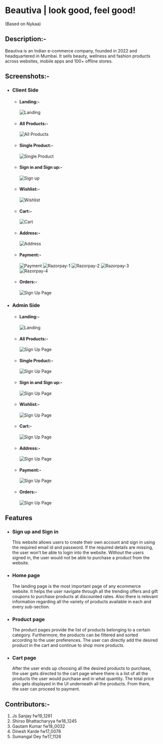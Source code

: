 # Beautiva | look good, feel good!
(Based on Nykaa)
## Description:-
Beautiva is an Indian e-commerce company, founded in 2022 and headquartered in Mumbai. It sells beauty, wellness and fashion products across websites, mobile apps and 100+ offline stores.
## Screenshots:-
- ### Client Side
  - #### Landing:-
    ![Landing](https://github.com/sanj1997/wasteful-dock-5798/blob/master/frontend/src/assets/pngs/homepage.png)  
   
  - #### All Products:-
    ![All Products](https://github.com/sanj1997/wasteful-dock-5798/blob/master/frontend/src/assets/pngs/allproducts.png)
    
  - #### Single Product:-
    ![Single Product](https://github.com/sanj1997/wasteful-dock-5798/blob/master/frontend/src/assets/pngs/single-product1.png)
    
  - #### Sign in and Sign up:-
    ![Sign up](https://github.com/sanj1997/wasteful-dock-5798/blob/master/frontend/src/assets/pngs/signup.png)
    
  - #### Wishlist:-
    ![Wishlist](https://github.com/sanj1997/wasteful-dock-5798/blob/master/frontend/src/assets/pngs/wishlist.png)
    
  - #### Cart:-
    ![Cart](https://github.com/sanj1997/wasteful-dock-5798/blob/master/frontend/src/assets/pngs/cart.png)
    
  - #### Address:-
    ![Address](https://github.com/sanj1997/wasteful-dock-5798/blob/master/frontend/src/assets/pngs/address.png)
    
  - #### Payment:-
    ![Payment](https://github.com/sanj1997/wasteful-dock-5798/blob/master/frontend/src/assets/pngs/payment1.png)
    ![Razorpay-1](https://github.com/sanj1997/wasteful-dock-5798/blob/master/frontend/src/assets/pngs/razorpay-page.png)
    ![Razorpay-2](https://github.com/sanj1997/wasteful-dock-5798/blob/master/frontend/src/assets/pngs/razorpay-2.png)
    ![Razorpay-3](https://github.com/sanj1997/wasteful-dock-5798/blob/master/frontend/src/assets/pngs/razorpay-3.png)
    ![Razorpay-4](https://github.com/sanj1997/wasteful-dock-5798/blob/master/frontend/src/assets/pngs/razorpay-4.png)
    
  - #### Orders:-
    ![Sign Up Page](https://github.com/sanj1997/wasteful-dock-5798/blob/master/frontend/src/assets/pngs/order.png)
    
- ### Admin Side
  - #### Landing:-
    ![Landing](https://i.ibb.co/GJTSytr/GBuying-Sign-Up.png)  
   
  - #### All Products:-
    ![Sign Up Page](https://i.ibb.co/GJTSytr/GBuying-Sign-Up.png)
    
  - #### Single Product:-
    ![Sign Up Page](https://i.ibb.co/GJTSytr/GBuying-Sign-Up.png)
    
  - #### Sign in and Sign up:-
    ![Sign Up Page](https://i.ibb.co/GJTSytr/GBuying-Sign-Up.png)
    
  - #### Wishlist:-
    ![Sign Up Page](https://i.ibb.co/GJTSytr/GBuying-Sign-Up.png)
    
  - #### Cart:-
    ![Sign Up Page](https://i.ibb.co/GJTSytr/GBuying-Sign-Up.png)
    
  - #### Address:-
    ![Sign Up Page](https://i.ibb.co/GJTSytr/GBuying-Sign-Up.png)
    
  - #### Payment:-
    ![Sign Up Page](https://i.ibb.co/GJTSytr/GBuying-Sign-Up.png)
    
  - #### Orders:-
    ![Sign Up Page](https://i.ibb.co/GJTSytr/GBuying-Sign-Up.png)
    

## Features
- ### Sign up and Sign in 
  This website allows users to create their own account and sign in using the required email id and password. If the required details are missing, the user won't be able to login into the website. Without the users signed in, the user would not be able to purchase a product from the website.
- ### Home page
  The landing page is the most important page of any ecommerce website. It helps the user navigate through all the trending offers and gift coupons to purchase products at discounted rates. Also there is relevant information regarding all the variety of products available in each and every sub-section.
- ### Product page
  The product pages provide the list of products belonging to a certain category. Furthermore, the products can be filtered and sorted according to the user preferences. The user can directly add the desired product in the cart and continue to shop more products.
- ### Cart page
  After the user ends up choosing all the desired products to purchase, the user gets directed to the cart page where there is a list of all the products the user would purchase and in what quantity. The total price also gets displayed in the UI underneath all the products. From there, the user can proceed to payment. 

## Contributors:-
1) Js Sanjay fw19_1261
2) Shirso Bhattacharyya fw18_1245
3) Gautam Kumar fw18_0032
4) Dinesh Karde fw17_0078
5) Sumangal Dey fw17_1126
